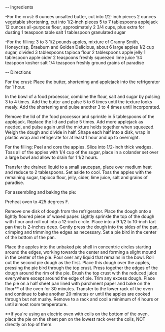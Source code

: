 -- Ingredients

-For the crust:
 6 ounces unsalted butter, cut into 1/2-inch pieces
 2 ounces vegetable shortening, cut into 1/2-inch pieces
 5 to 7 tablespoons applejack
 12 ounces all-purpose flour, approximately 2 3/4 cups, plus extra for dusting
 1 teaspoon table salt
 1 tablespoon granulated sugar

-For the filling:
 3 to 3 1/2 pounds apples, mixture of Granny Smith, Honeycrisp, Braeburn and Golden Delicious, 
	about 6 large apples
 1/2 cup sugar, divided
 3 tablespoons tapioca flour
 2 tablespoons apple jelly
 1 tablespoon apple cider
 2 teaspoons freshly squeezed lime juice
 1/4 teaspoon kosher salt
 1/4 teaspoon freshly ground grains of paradise


-- Directions

For the crust:
Place the butter, shortening and applejack into the refrigerator for 1 hour.

In the bowl of a food processor, combine the flour, salt and sugar by pulsing 3 to 4 times. Add the butter and pulse 5 to 6 times until the texture looks mealy. Add the shortening and pulse another 3 to 4 times until incorporated.

Remove the lid of the food processor and sprinkle in 5 tablespoons of the applejack. Replace the lid and pulse 5 times. Add more applejack as needed, and pulse again until the mixture holds together when squeezed. Weigh the dough and divide in half. Shape each half into a disk, wrap in plastic wrap and refrigerate for at least 1 hour and up to overnight.

For the filling:
Peel and core the apples. Slice into 1/2-inch thick wedges. Toss all of the apples with 1/4 cup of the sugar, place in a colander set over a large bowl and allow to drain for 1 1/2 hours.

Transfer the drained liquid to a small saucepan, place over medium heat and reduce to 2 tablespoons. Set aside to cool. Toss the apples with the remaining sugar, tapioca flour, jelly, cider, lime juice, salt and grains of paradise.

For assembling and baking the pie:

Preheat oven to 425 degrees F.

Remove one disk of dough from the refrigerator. Place the dough onto a lightly floured piece of waxed paper. Lightly sprinkle the top of the dough with flour and roll out into a 12-inch circle. Place into a 9 1/2 to 10-inch tart pan that is 2-inches deep. Gently press the dough into the sides of the pan, crimping and trimming the edges as necessary. Set a pie bird in the center of the bottom of the pan.

Place the apples into the unbaked pie shell in concentric circles starting around the edges, working towards the center and forming a slight mound in the center of the pie. Pour over any liquid that remains in the bowl. Roll out the second pie dough as the first. Place this dough over the apples, pressing the pie bird through the top crust. Press together the edges of the dough around the rim of the pie. Brush the top crust with the reduced juice everywhere except around the edge of pie. Trim any excess dough. Place the pie on a half sheet pan lined with parchment paper and bake on the floor** of the oven for 30 minutes. Transfer to the lower rack of the oven and continue to bake another 20 minutes or until the apples are cooked through but not mushy. Remove to a rack and cool a minimum of 4 hours or until almost room temperature.

**If you're using an electric oven with coils on the bottom of the oven, place the pie on the sheet pan on the lowest rack over the coils, NOT directly on top of them.